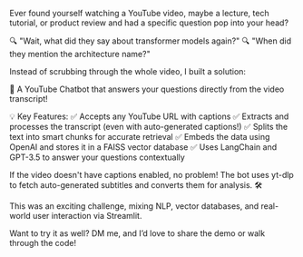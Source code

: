 Ever found yourself watching a YouTube video, maybe a lecture, tech tutorial, or product review and had a specific question pop into your head?

🔍 "Wait, what did they say about transformer models again?"
🔍 "When did they mention the architecture name?"

Instead of scrubbing through the whole video, I built a solution:

 💬 A YouTube Chatbot that answers your questions directly from the video transcript!

💡 Key Features:
 ✅ Accepts any YouTube URL with captions
 ✅ Extracts and processes the transcript (even with auto-generated captions!)
 ✅ Splits the text into smart chunks for accurate retrieval
 ✅ Embeds the data using OpenAI and stores it in a FAISS vector database
 ✅ Uses LangChain and GPT-3.5 to answer your questions contextually

If the video doesn't have captions enabled, no problem! The bot uses yt-dlp to fetch auto-generated subtitles and converts them for analysis. 🛠️

This was an exciting challenge, mixing NLP, vector databases, and real-world user interaction via Streamlit.

Want to try it as well? DM me, and I’d love to share the demo or walk through the code!
